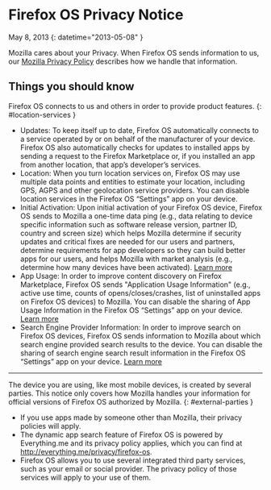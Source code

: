 # Firefox OS Privacy Notice

May 8, 2013
{: datetime="2013-05-08" }

Mozilla cares about your Privacy. When Firefox OS sends information to us, our [Mozilla Privacy Policy](https://www.mozilla.org/privacy/) describes how we handle that information.

## Things you should know

Firefox OS connects to us and others in order to provide product features.
{: #location-services }

* Updates: To keep itself up to date, Firefox OS automatically connects to a service operated by or on behalf of the manufacturer of your device. Firefox OS also automatically checks for updates to installed apps by sending a request to the Firefox Marketplace or, if you installed an app from another location, that app’s developer’s services.
* Location: When you turn location services on, Firefox OS may use multiple data points and entities to estimate your location, including GPS, AGPS and other geolocation service providers. You can disable location services in the Firefox OS “Settings” app on your device.
* Initial Activation: Upon initial activation of your Firefox OS device, Firefox OS sends to Mozilla a one-time data ping (e.g., data relating to device specific information such as software release version, partner ID, country and screen size) which helps Mozilla determine if security updates and critical fixes are needed for our users and partners, determine requirements for app developers so they can build better apps for our users, and helps Mozilla with market analysis (e.g., determine how many devices have been activated). [Learn more](https://wiki.mozilla.org/Firefox_OS/Metrics/activationping)
* App Usage: In order to improve content discovery on Firefox Marketplace, Firefox OS sends "Application Usage Information" (e.g., active use time, counts of opens/closes/crashes, list of uninstalled apps on Firefox OS devices) to Mozilla. You can disable the sharing of App Usage Information in the Firefox OS “Settings” app on your device. [Learn more](https://wiki.mozilla.org/FirefoxOS/Metrics/App_Usage)
* Search Engine Provider Information: In order to improve search on Firefox OS devices, Firefox OS sends information to Mozilla about which search engine provided search results to the device. You can disable the sharing of search engine search result information in the Firefox OS “Settings” app on your device. [Learn more](https://wiki.mozilla.org/FirefoxOS/Metrics/App_Usage)

---------------------------------------

The device you are using, like most mobile devices, is created by several parties. This notice only covers how Mozilla handles your information for official versions of Firefox OS authorized by Mozilla.
{: #external-parties }

* If you use apps made by someone other than Mozilla, their privacy policies will apply.
* The dynamic app search feature of Firefox OS is powered by Everything.me and its privacy policy applies, which you can find at <http://everything.me/privacy/firefox-os>.
* Firefox OS allows you to use several integrated third party services, such as your email or social provider. The privacy policy of those services will apply to your use of them.
